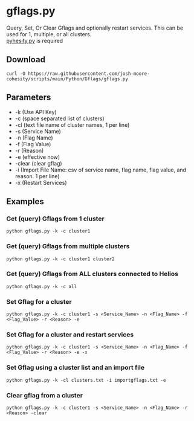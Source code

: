 # **gflags.py**

   Query, Set, Or Clear Gflags and optionally restart services. This can be used for 1, multiple, or all clusters.<br />
   [pyhesity.py](https://github.com/bseltz-cohesity/scripts/tree/master/python/pyhesity) is required

## **Download**
    curl -O https://raw.githubusercontent.com/josh-moore-cohesity/scripts/main/Python/Gflags/gflags.py

## **Parameters**
* -k (Use API Key)
* -c (space separated list of clusters)
* -cl (text file name of cluster names, 1 per line)
* -s (Service Name)
* -n (Flag Name)
* -f (Flag Value)
* -r (Reason)
* -e (effective now)
* -clear (clear gflag)
* -i (Import File Name: csv of service name, flag name, flag value, and reason.  1 per line)
* -x (Restart Services)
  
## **Examples**

   ### Get (query) Gflags from 1 cluster 
    python gflags.py -k -c cluster1
   ### Get (query) Gflags from multiple clusters
    python gflags.py -k -c cluster1 cluster2
   ### Get (query) Gflags from ALL clusters connected to Helios
    python gflags.py -k -c all
   ### Set Gflag for a cluster
    python gflags.py -k -c cluster1 -s <Service_Name> -n <Flag_Name> -f <Flag_Value> -r <Reason> -e
   ### Set Gflag for a cluster and restart services
    python gflags.py -k -c cluster1 -s <Service_Name> -n <Flag_Name> -f <Flag_Value> -r <Reason> -e -x
   ### Set Gflag using a cluster list and an import file
    python gflags.py -k -cl clusters.txt -i importgflags.txt -e
   ### Clear gflag from a cluster
    python gflags.py -k -c cluster1 -s <Service_Name> -n <Flag_Name> -r <Reason> -clear
    


